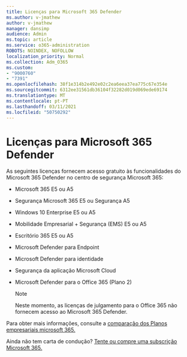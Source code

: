 ```yaml
---
title: Licenças para Microsoft 365 Defender
ms.author: v-jmathew
author: v-jmathew
manager: dansimp
audience: Admin
ms.topic: article
ms.service: o365-administration
ROBOTS: NOINDEX, NOFOLLOW
localization_priority: Normal
ms.collection: Adm_O365
ms.custom:
- "9000760"
- "7391"
ms.openlocfilehash: 38f1e314b2e492e02c2ea6eea37ea775c67e354e
ms.sourcegitcommit: 6312ee31561db36104f32282d019d069ede69174
ms.translationtype: MT
ms.contentlocale: pt-PT
ms.lasthandoff: 03/11/2021
ms.locfileid: "50750292"
---
```

# <a name="licenses-for-microsoft-365-defender"></a>Licenças para Microsoft 365 Defender

As seguintes licenças fornecem acesso gratuito às funcionalidades do Microsoft 365 Defender no centro de segurança Microsoft 365:

- Microsoft 365 E5 ou A5
- Segurança Microsoft 365 E5 ou Segurança A5
- Windows 10 Enterprise E5 ou A5
- Mobilidade Empresarial + Segurança (EMS) E5 ou A5
- Escritório 365 E5 ou A5
- Microsoft Defender para Endpoint
- Microsoft Defender para identidade
- Segurança da aplicação Microsoft Cloud
- Microsoft Defender para o Office 365 (Plano 2)

    > [!NOTE]
    > Neste momento, as licenças de julgamento para o Office 365 não fornecem acesso ao Microsoft 365 Defender.

Para obter mais informações, consulte a [comparação dos Planos empresariais microsoft 365.](https://go.microsoft.com/fwlink/?linkid=2143458)

Ainda não tem carta de condução? [Tente ou compre uma subscrição Microsoft 365.](https://go.microsoft.com/fwlink/?linkid=2143625)
